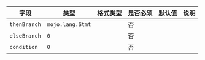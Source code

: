 | 字段 | 类型 | 格式类型 | 是否必须 | 默认值 | 说明 |
|---|---|---|---|---|---|
| `thenBranch` | `mojo.lang.Stmt` |  | 否 |  |
| `elseBranch` | `0` |  | 否 |  |
| `condition` | `0` |  | 否 |  |
